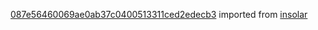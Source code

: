 [087e56460069ae0ab37c0400513311ced2edecb3](https://github.com/insolar/insolar/commit/087e56460069ae0ab37c0400513311ced2edecb3) imported from [insolar](https://github.com/insolar/insolar)
